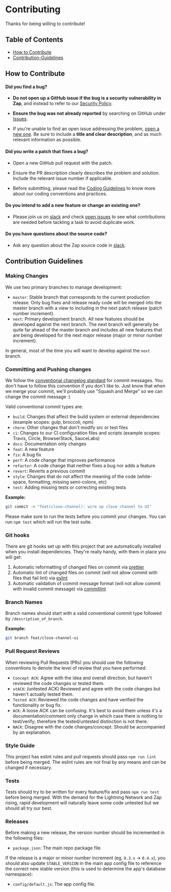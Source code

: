 # Contributing

Thanks for being willing to contribute!

## Table of Contents

- [How to Contribute](#How-to-Contribute)
- [Contribution-Guidelines](#Contribution-Guidelines)

## How to Contribute

#### **Did you find a bug?**

- **Do not open up a GitHub issue if the bug is a security vulnerability in Zap**, and instead to refer to our [Security Policy](/README.md#security).

- **Ensure the bug was not already reported** by searching on GitHub under [Issues][issues].

- If you're unable to find an open issue addressing the problem, [open a new one][issues]. Be sure to include a **title and clear description**, and as much relevant information as possible.

#### **Did you write a patch that fixes a bug?**

- Open a new GitHub pull request with the patch.

- Ensure the PR description clearly describes the problem and solution. Include the relevant issue number if applicable.

- Before submitting, please read the [Coding Guidelines](#coding-guidelines) to know more about our coding conventions and practices.

#### **Do you intend to add a new feature or change an existing one?**

- Please join us on [slack][slack] and check [open issues][issues] to see what contributions are needed before tackling a task to avoid duplicate work.

#### **Do you have questions about the source code?**

- Ask any question about the Zap source code in [slack][slack].

## Contribution Guidelines

### Making Changes

We use two primary branches to manage development:

- `master`: Stable branch that corresponds to the current production release. Only bug fixes and release ready code will be merged into the master branch with a view to including in the next patch release (patch number increment).
- `next`: Primary development branch. All new features should be developed against the next branch. The next branch will generally be quite far ahead of the master branch and includes all new features that are being developed for the next major release (major or minor number increment).

In general, most of the time you will want to develop against the `next` branch.

### Committing and Pushing changes

We follow the [conventional changelog standard][convention] for commit messages. You don't have to follow this convention if you don't like to. Just know that when we merge your commit, we'll probably use "Squash and Merge" so we can change the commit message :)

Valid conventional commit types are:

- `build`: Changes that affect the build system or external dependencies (example scopes: gulp, broccoli, npm)
- `chore`: Other changes that don't modify src or test files
- `ci`: Changes to our CI configuration files and scripts (example scopes: Travis, Circle, BrowserStack, SauceLabs)
- `docs`: Documentation only changes
- `feat`: A new feature
- `fix`: A bug fix
- `perf`: A code change that improves performance
- `refactor`: A code change that neither fixes a bug nor adds a feature
- `revert`: Reverts a previous commit
- `style`: Changes that do not affect the meaning of the code (white-space, formatting, missing semi-colons, etc)
- `test`: Adding missing tests or correcting existing tests

**Example:**

```bash
git commit -m "feat(close-channel): wire up close channel to UI"
```

Please make sure to run the tests before you commit your changes. You can run `npm test` which will run the test suite.

### Git hooks

There are git hooks set up with this project that are automatically installed when you install dependencies. They're really handy, with them in place you will get:

1.  Automatic reformatting of changed files on commit via [prettier][prettier]
1.  Automatic lint of changed files on commit (will not allow commit with files that fail lint) via [eslint][eslint]
1.  Automatic validation of commit message format (will not allow commit with invalid commit message) via [commitlint][commitlint]

### Branch Names

Branch names should start with a valid conventional commit type followed by `/description_of_branch`.

**Example:**

```bash
git branch feat/close-channel-ui
```

### Pull Request Reviews

When reviewing Pull Requests (PRs) you should use the following conventions to denote the level of review that you have performed:

- `Concept ACK`: Agree with the idea and overall direction, but haven't reviewed the code changes or tested them.
- `utACK`: (untested ACK) Reviewed and agree with the code changes but haven't actually tested them.
- `Tested ACK`: Reviewed the code changes and have verified the functionality or bug fix.
- `ACK`: A loose ACK can be confusing. It's best to avoid them unless it's a documentation/comment only change in which case there is nothing to test/verify; therefore the tested/untested distinction is not there.
- `NACK`: Disagree with the code changes/concept. Should be accompanied by an explanation.

### Style Guide

This project has eslint rules and pull requests should pass `npm run lint` before being merged. The eslint rules are not final by any means and can be changed if necessary.

### Tests

Tests should try to be written for every feature/fix and pass `npm run test` before being merged. With the demand for the Lightning Network and Zap rising, rapid development will naturally leave some code untested but we should all try our best.

[commitlint]: http://marionebl.github.io/commitlint/#/
[convention]: https://conventionalcommits.org/
[eslint]: https://eslint.org/
[issues]: https://github.com/LN-Zap/zap-desktop/issues
[prettier]: https://prettier.io/
[slack]: https://join.slack.com/t/zaphq/shared_invite/enQtMzgyNDA2NDI2Nzg0LTQwZWQ2ZWEzOWFhMjRiNWZkZWMwYTA4MzA5NzhjMDNhNTM5YzliNDA4MmZkZWZkZTFmODM4ODJkYzU3YmI3ZmI

### Releases

Before making a new release, the version number should be incremented in the following files:

- `package.json`: The main repo package file.

If the release is a major or minor number increment (eg, `0.3.x` -> `0.4.x`), you should also update `STABLE_VERSION` in the main app config file to reference the correct new stable version (this is used to determine the app's database namespace):

- `config/default.js`: The app config file.
